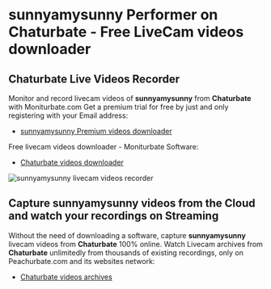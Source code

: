# sunnyamysunny Performer on Chaturbate - Free LiveCam videos downloader

## Chaturbate Live Videos Recorder

Monitor and record livecam videos of **sunnyamysunny** from **Chaturbate** with Moniturbate.com
Get a premium trial for free by just and only registering with your Email address:
* [sunnyamysunny Premium videos downloader](https://moniturbate.com/request-demo-licence-key.html)

Free livecam videos downloader - Moniturbate Software:
* [Chaturbate videos downloader](https://moniturbate.com/moniturbate-download-software.html)

![sunnyamysunny livecam videos recorder](https://peachurnet.com/templates/moniturbate-software.png)


## Capture sunnyamysunny videos from the Cloud and watch your recordings on Streaming

Without the need of downloading a software, capture **sunnyamysunny** livecam videos from **Chaturbate** 100% online.
Watch Livecam archives from **Chaturbate** unlimitedly from thousands of existing recordings, only on Peachurbate.com and its websites network:
* [Chaturbate videos archives](https://peachurnet.com/)